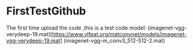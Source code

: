 # FirstTestGithub
The first time upload the code ,this is a test code
model: (imagenet-vgg-verydeep-19.mat)[https://www.vlfeat.org/matconvnet/models/imagenet-vgg-verydeep-19.mat]
        (imagenet-vgg-m_conv3_512-512-2.mat)
